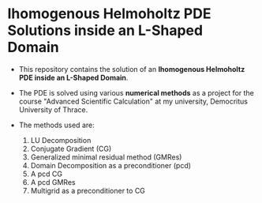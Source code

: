 # Ihomogenous Helmoholtz PDE Solutions inside an L-Shaped Domain 

- This repository contains the solution of an **Ihomogenous Helmoholtz PDE inside an L-Shaped Domain**.


- The PDE is solved using various **numerical methods** as a project for the course "Advanced Scientific Calculation" at my university, Democritus University of Thrace.


- The methods used are:
    1) LU Decomposition
    2) Conjugate Gradient (CG)
    3) Generalized minimal residual method (GMRes)
    4) Domain Decomposition as a preconditioner (pcd)
    5) A pcd CG
    6) A pcd GMRes
    7) Multigrid as a preconditioner to CG
